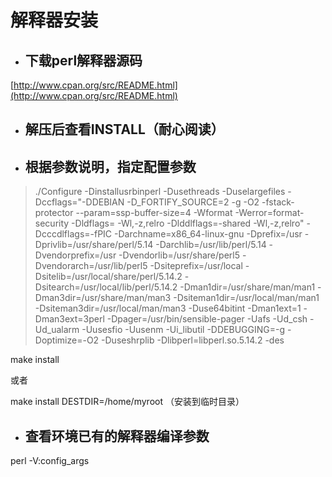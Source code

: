 # 解释器安装

* ## 下载perl解释器源码

[http://www.cpan.org/src/README.html](http://www.cpan.org/src/README.html)

* ## 解压后查看INSTALL（耐心阅读）
* ## 根据参数说明，指定配置参数

> ./Configure -Dinstallusrbinperl -Dusethreads -Duselargefiles -Dccflags="-DDEBIAN -D\_FORTIFY\_SOURCE=2 -g -O2 -fstack-protector --param=ssp-buffer-size=4 -Wformat -Werror=format-security -Dldflags= -Wl,-z,relro -Dlddlflags=-shared -Wl,-z,relro" -Dcccdlflags=-fPIC -Darchname=x86\_64-linux-gnu -Dprefix=/usr -Dprivlib=/usr/share/perl/5.14 -Darchlib=/usr/lib/perl/5.14 -Dvendorprefix=/usr -Dvendorlib=/usr/share/perl5 -Dvendorarch=/usr/lib/perl5 -Dsiteprefix=/usr/local -Dsitelib=/usr/local/share/perl/5.14.2 -Dsitearch=/usr/local/lib/perl/5.14.2 -Dman1dir=/usr/share/man/man1 -Dman3dir=/usr/share/man/man3 -Dsiteman1dir=/usr/local/man/man1 -Dsiteman3dir=/usr/local/man/man3 -Duse64bitint -Dman1ext=1 -Dman3ext=3perl -Dpager=/usr/bin/sensible-pager -Uafs -Ud\_csh -Ud\_ualarm -Uusesfio -Uusenm -Ui\_libutil -DDEBUGGING=-g -Doptimize=-O2 -Duseshrplib -Dlibperl=libperl.so.5.14.2 -des

make install

或者

make install DESTDIR=/home/myroot （安装到临时目录）

* ## 查看环境已有的解释器编译参数

perl -V:config\_args

